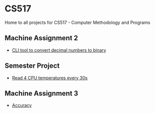 # CS517
Home to all projects for CS517 - Computer Methodology and Programs

## Machine Assignment 2

- [CLI tool to convert decimal numbers to binary](https://github.com/Trozzel/machine-exercise2)

## Semester Project

- [Read 4 CPU temperatures every 30s](https://github.com/Trozzel/CS517-SemesterProject)

## Machine Assignment 3

- [Accuracy](https://github.com/Trozzel/CS517-MachineAssignment3)
